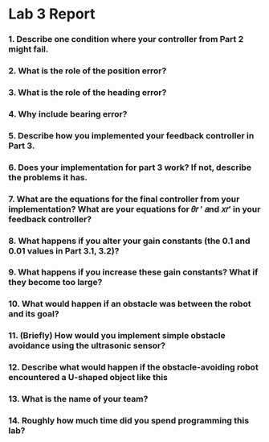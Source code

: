 # Lab 3 Report #

### 1. Describe one condition where your controller from Part 2 might fail. ###
### 2. What is the role of the position error? ###
### 3. What is the role of the heading error? ###
### 4. Why include bearing error? ###
### 5. Describe how you implemented your feedback controller in Part 3. ###
### 6. Does your implementation for part 3 work? If not, describe the problems it has. ###
### 7. What are the equations for the final controller from your implementation? What are your equations for 𝜃𝑟 ′ 𝑎nd 𝑥𝑟′ in your feedback controller? ###
### 8. What happens if you alter your gain constants (the 0.1 and 0.01 values in Part 3.1, 3.2)? ###
### 9. What happens if you increase these gain constants? What if they become too large? ###
### 10. What would happen if an obstacle was between the robot and its goal? ###
### 11. (Briefly) How would you implement simple obstacle avoidance using the ultrasonic sensor? ###
### 12. Describe what would happen if the obstacle-avoiding robot encountered a U-shaped object like this ###
### 13. What is the name of your team? ###
### 14. Roughly how much time did you spend programming this lab? ###
